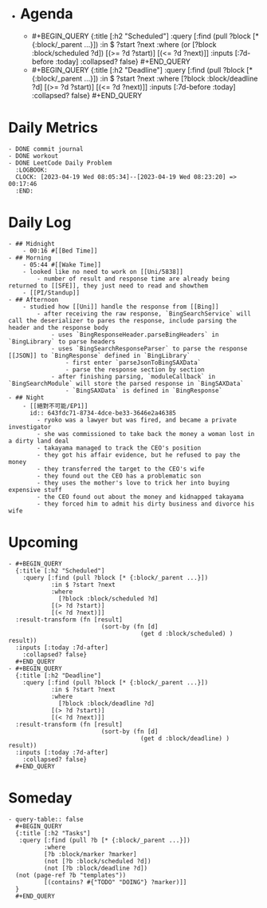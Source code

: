 - # Agenda
	- #+BEGIN_QUERY
	  {:title [:h2 "Scheduled"]
	    :query [:find (pull ?block [* {:block/_parent ...}])
	            :in $ ?start ?next
	            :where
	            (or
	              [?block :block/scheduled ?d])
	            [(>= ?d ?start)]
	            [(<= ?d ?next)]]
	  :inputs [:7d-before :today]
	    :collapsed? false}
	  #+END_QUERY
	- #+BEGIN_QUERY
	  {:title [:h2 "Deadline"]
	    :query [:find (pull ?block [* {:block/_parent ...}])
	            :in $ ?start ?next
	            :where
	              [?block :block/deadline ?d]
	            [(>= ?d ?start)]
	            [(<= ?d ?next)]]
	    :inputs [:7d-before :today]
	    :collapsed? false}
	  #+END_QUERY
# Daily Metrics
	- DONE commit journal
	- DONE workout
	- DONE LeetCode Daily Problem
	  :LOGBOOK:
	  CLOCK: [2023-04-19 Wed 08:05:34]--[2023-04-19 Wed 08:23:20] =>  00:17:46
	  :END:
# Daily Log
	- ## Midnight
		- 00:16 #[[Bed Time]]
	- ## Morning
		- 05:44 #[[Wake Time]]
		- looked like no need to work on [[Uni/5838]]
			- number of result and response time are already being returned to [[SFE]], they just need to read and showthem
		- [[PI/Standup]]
	- ## Afternoon
		- studied how [[Uni]] handle the response from [[Bing]]
			- after receiving the raw response, `BingSearchService` will call the deserializer to pares the response, include parsing the header and the response body
				- uses `BingResponseHeader.parseBingHeaders` in `BingLibrary` to parse headers
				- uses `BingSearchResponseParser` to parse the response [[JSON]] to `BingResponse` defined in `BingLibrary`
					- first enter `parseJsonToBingSAXData`
					- parse the response section by section
				- after finishing parsing, `moduleCallback` in `BingSearchModule` will store the parsed response in `BingSAXData`
					- `BingSAXData` is defined in `BingResponse`
	- ## Night
		- [[絕對不可能/EP1]]
		  id:: 643fdc71-8734-4dce-be33-3646e2a46385
			- ryoko was a lawyer but was fired, and became a private investigator
			- she was commissioned to take back the money a woman lost in a dirty land deal
			- takayama managed to track the CEO's position
			- they got his affair evidence, but he refused to pay the money
			- they transferred the target to the CEO's wife
			- they found out the CEO has a problematic son
			- they uses the mother's love to trick her into buying expensive stuff
			- the CEO found out about the money and kidnapped takayama
			- they forced him to admit his dirty business and divorce his wife
# Upcoming
	- #+BEGIN_QUERY
	  {:title [:h2 "Scheduled"]
	    :query [:find (pull ?block [* {:block/_parent ...}])
	            :in $ ?start ?next
	            :where
	              [?block :block/scheduled ?d]
	            [(> ?d ?start)]
	            [(< ?d ?next)]]
	  :result-transform (fn [result]
	                          (sort-by (fn [d]
	                                     (get d :block/scheduled) ) result))    
	  :inputs [:today :7d-after]
	    :collapsed? false}
	  #+END_QUERY
	- #+BEGIN_QUERY
	  {:title [:h2 "Deadline"]
	    :query [:find (pull ?block [* {:block/_parent ...}])
	            :in $ ?start ?next
	            :where
	              [?block :block/deadline ?d]
	            [(> ?d ?start)]
	            [(< ?d ?next)]]
	  :result-transform (fn [result]
	                          (sort-by (fn [d]
	                                     (get d :block/deadline) ) result))    
	  :inputs [:today :7d-after]
	    :collapsed? false}
	  #+END_QUERY
# Someday
	- query-table:: false
	  #+BEGIN_QUERY
	  {:title [:h2 "Tasks"]
	   :query [:find (pull ?b [* {:block/_parent ...}])
	          :where
	          [?b :block/marker ?marker]
	          (not [?b :block/scheduled ?d])
	          (not [?b :block/deadline ?d])
	  (not (page-ref ?b "templates"))
	          [(contains? #{"TODO" "DOING"} ?marker)]]
	  }
	  #+END_QUERY